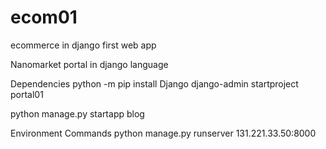 # ecom01
ecommerce in django first web app

Nanomarket portal in django language

Dependencies
python -m pip install Django
django-admin startproject portal01

python manage.py startapp blog

Environment Commands
python manage.py runserver 131.221.33.50:8000
